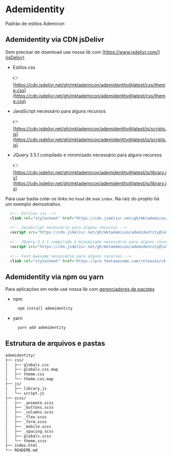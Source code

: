 # Ademidentity

 Padrão de estilos Ademicon

## Ademidentity via CDN jsDelivr

Sem precisar de download use nossa lib com [https://www.jsdelivr.com/](jsDelivr)

+ Estilos css

  👉 [https://cdn.jsdelivr.net/gh/mktademicon/ademidentity@latest/css/theme.css](https://cdn.jsdelivr.net/gh/mktademicon/ademidentity@latest/css/theme.css)

+ JavaScript necessário para alguns recursos
  
  👉 [https://cdn.jsdelivr.net/gh/mktademicon/ademidentity@latest/js/scripts.js](https://cdn.jsdelivr.net/gh/mktademicon/ademidentity@latest/js/scripts.js)
  
+ JQuery 3.5.1 compilado e minimizado necessário para alguns recursos
  
  👉 [https://cdn.jsdelivr.net/gh/mktademicon/ademidentity@latest/js/library.js](https://cdn.jsdelivr.net/gh/mktademicon/ademidentity@latest/js/library.js)

Para usar basta colar os links no `head` de sua `index`. Na raiz do projeto há um exemplo demostrativo.

  ```html
    <!-- Estilos css -->
    <link rel="stylesheet" href="https://cdn.jsdelivr.net/gh/mktademicon/ademidentity@latest/css/theme.css" />
    
    <!-- JavaScript necessário para alguns recursos -->
    <script src="https://cdn.jsdelivr.net/gh/mktademicon/ademidentity@latest/js/scripts.js" type="text/javascript"></script>
    
    <!-- JQuery 3.5.1 compilado e minimizado necessário para alguns recursos -->
    <script src="https://cdn.jsdelivr.net/gh/mktademicon/ademidentity@latest/js/library.js" type="text/javascript"></script>
    
    <!-- Font Awesome necessário para alguns recursos -->
    <link rel="stylesheet" href="https://pro.fontawesome.com/releases/v5.10.0/css/all.css" integrity="sha384-AYmEC3Yw5cVb3ZcuHtOA93w35dYTsvhLPVnYs9eStHfGJvOvKxVfELGroGkvsg+p" crossorigin="anonymous"/>
  ```

## Ademidentity via npm ou yarn

Para aplicações em node use nossa lib com [gerenciadores de pacotes](https://www.npmjs.com/package/ademidentity)

+ npm

  ```bash
    npm install ademidentity
  ```

+ yarn

  ```bash
    yarn add ademidentity
  ```

## Estrutura de arquivos e pastas

```bash
ademidentity/
├── css/
│   ├── globals.css
│   ├── globals.css.map
│   ├── theme.css
│   └── theme.css.map
├── js/
│   ├── library.js
│   └── script.js
├── scss/
│   ├── _animate.scss
│   ├── _buttons.scss
│   ├── _columns.scss
│   ├── _flex.scss
│   ├── _form.scss
│   ├── _mobile.scss
│   ├── _spacing.scss
│   ├── globals.scss
│   └── theme.scss
├── index.html
└── READEME.md
```
